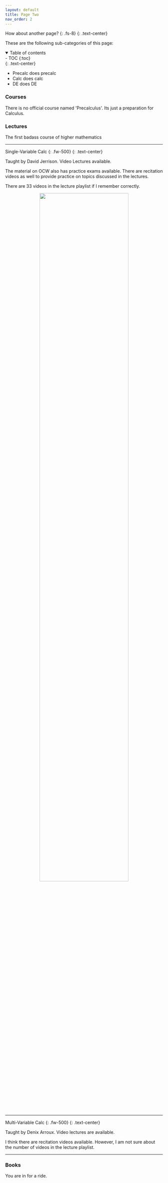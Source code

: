 ```yaml
---
layout: default
title: Page Two
nav_order: 2
---
```


How about another page?
{: .fs-8}
{: .text-center}

These are the following sub-categories of this page:

<details open markdown="block">
  <summary>
    Table of contents
  </summary>
- TOC
{:toc}
</details>
{: .text-center}

* Precalc does precalc
* Calc does calc
* DE does DE

### Courses

There is no official course named 'Precalculus'. Its just a preparation for Calculus.

### Lectures

The first badass course of higher mathematics


---


Single-Variable Calc
{: .fw-500}
{: .text-center}

Taught by David Jerrison. Video Lectures available. 

The material on OCW also has practice exams available. There are recitation videos as well to provide practice on topics discussed in the lectures.

There are 33 videos in the lecture playlist if I remember correctly.

<p align="center" width="100%">
  <img width="75%" src="https://i.imgur.com/kYYCXtC.png">
</p>  


---


Multi-Variable Calc
{: .fw-500}
{: .text-center}

Taught by Denix Arroux. Video lectures are available.

I think there are recitation videos available. However, I am not sure about the number of videos in the lecture playlist.


---


### Books

You are in for a ride.

